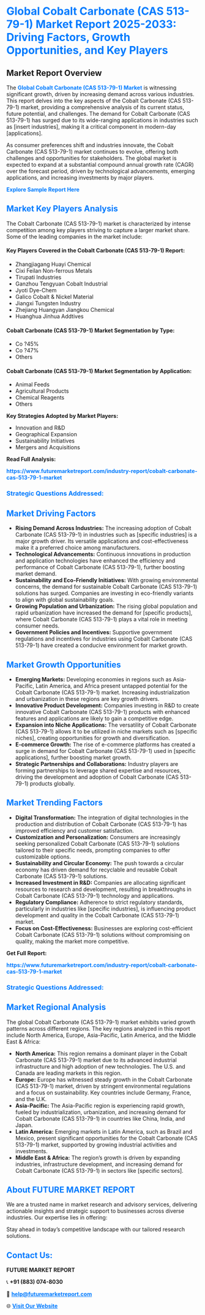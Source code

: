 <h1 style="color: #007BFF;">Global Cobalt Carbonate (CAS 513-79-1) Market Report 2025-2033: Driving Factors, Growth Opportunities, and Key Players</h1>

<section id="overview">
<h2>Market Report Overview</h2>
<p>The <a href="https://www.futuremarketreport.com/industry-report/cobalt-carbonate-cas-513-79-1-market" style="color: #007BFF; text-decoration: none;"><strong>Global Cobalt Carbonate (CAS 513-79-1) Market</strong></a> is witnessing significant growth, driven by increasing demand across various industries. This report delves into the key aspects of the Cobalt Carbonate (CAS 513-79-1) market, providing a comprehensive analysis of its current status, future potential, and challenges. The demand for Cobalt Carbonate (CAS 513-79-1) has surged due to its wide-ranging applications in industries such as [insert industries], making it a critical component in modern-day [applications].</p>
<p>As consumer preferences shift and industries innovate, the Cobalt Carbonate (CAS 513-79-1) market continues to evolve, offering both challenges and opportunities for stakeholders. The global market is expected to expand at a substantial compound annual growth rate (CAGR) over the forecast period, driven by technological advancements, emerging applications, and increasing investments by major players.</p>
</section>

<section id="overview">
<p><a href="https://www.futuremarketreport.com/request-sample/reportId=98101" style="color: #007BFF; text-decoration: none;"><strong>Explore Sample Report Here</strong></a></p>
</section>

<section id="key-players">
<h2 style="color: #007BFF;">Market Key Players Analysis</h2>
<p>The Cobalt Carbonate (CAS 513-79-1) market is characterized by intense competition among key players striving to capture a larger market share. Some of the leading companies in the market include:</p>
<h4>Key Players Covered in the Cobalt Carbonate (CAS 513-79-1) Report:</h4>
<ul><li>Zhangjiagang Huayi Chemical</li><li>Cixi Feilan Non-ferrous Metals</li><li>Tirupati Industries</li><li>Ganzhou Tengyuan Cobalt Industrial</li><li>Jyoti Dye-Chem</li><li>Galico Cobalt &amp; Nickel Material</li><li>Jiangxi Tungsten Industry</li><li>Zhejiang Huangyan Jiangkou Chemical</li><li>Huanghua Jinhua Addtives</li></ul>
<h4>Cobalt Carbonate (CAS 513-79-1) Market Segmentation by Type:</h4>
<ul><li>Co ?45%</li><li>Co ?47%</li><li>Others</li></ul>

<h4>Cobalt Carbonate (CAS 513-79-1) Market Segmentation by Application:</h4>
<ul><li>Animal Feeds</li><li>Agricultural Products</li><li>Chemical Reagents</li><li>Others</li></ul>
<p><strong>Key Strategies Adopted by Market Players:</strong></p>
<ul>
<li>Innovation and R&D</li>
<li>Geographical Expansion</li>
<li>Sustainability Initiatives</li>
<li>Mergers and Acquisitions</li>
</ul>
</section>

<section>
<p><strong>Read Full Analysis: </strong></p><a href="https://www.futuremarketreport.com/industry-report/cobalt-carbonate-cas-513-79-1-market" style="color: #007BFF; text-decoration: none;"><strong>https://www.futuremarketreport.com/industry-report/cobalt-carbonate-cas-513-79-1-market</strong></a>
<h3 style="color: #007BFF;">Strategic Questions Addressed:</h3>
</section>

<section id="driving-factors">
<h2 style="color: #007BFF;">Market Driving Factors</h2>
<ul>
<li><strong>Rising Demand Across Industries:</strong> The increasing adoption of Cobalt Carbonate (CAS 513-79-1) in industries such as [specific industries] is a major growth driver. Its versatile applications and cost-effectiveness make it a preferred choice among manufacturers.</li>
<li><strong>Technological Advancements:</strong> Continuous innovations in production and application technologies have enhanced the efficiency and performance of Cobalt Carbonate (CAS 513-79-1), further boosting market demand.</li>
<li><strong>Sustainability and Eco-Friendly Initiatives:</strong> With growing environmental concerns, the demand for sustainable Cobalt Carbonate (CAS 513-79-1) solutions has surged. Companies are investing in eco-friendly variants to align with global sustainability goals.</li>
<li><strong>Growing Population and Urbanization:</strong> The rising global population and rapid urbanization have increased the demand for [specific products], where Cobalt Carbonate (CAS 513-79-1) plays a vital role in meeting consumer needs.</li>
<li><strong>Government Policies and Incentives:</strong> Supportive government regulations and incentives for industries using Cobalt Carbonate (CAS 513-79-1) have created a conducive environment for market growth.</li>
</ul>
</section>

<section id="growth-opportunities">
<h2 style="color: #007BFF;">Market Growth Opportunities</h2>
<ul>
<li><strong>Emerging Markets:</strong> Developing economies in regions such as Asia-Pacific, Latin America, and Africa present untapped potential for the Cobalt Carbonate (CAS 513-79-1) market. Increasing industrialization and urbanization in these regions are key growth drivers.</li>
<li><strong>Innovative Product Development:</strong> Companies investing in R&D to create innovative Cobalt Carbonate (CAS 513-79-1) products with enhanced features and applications are likely to gain a competitive edge.</li>
<li><strong>Expansion into Niche Applications:</strong> The versatility of Cobalt Carbonate (CAS 513-79-1) allows it to be utilized in niche markets such as [specific niches], creating opportunities for growth and diversification.</li>
<li><strong>E-commerce Growth:</strong> The rise of e-commerce platforms has created a surge in demand for Cobalt Carbonate (CAS 513-79-1) used in [specific applications], further boosting market growth.</li>
<li><strong>Strategic Partnerships and Collaborations:</strong> Industry players are forming partnerships to leverage shared expertise and resources, driving the development and adoption of Cobalt Carbonate (CAS 513-79-1) products globally.</li>
</ul>
</section>

<section id="trending-factors">
<h2 style="color: #007BFF;">Market Trending Factors</h2>
<ul>
<li><strong>Digital Transformation:</strong> The integration of digital technologies in the production and distribution of Cobalt Carbonate (CAS 513-79-1) has improved efficiency and customer satisfaction.</li>
<li><strong>Customization and Personalization:</strong> Consumers are increasingly seeking personalized Cobalt Carbonate (CAS 513-79-1) solutions tailored to their specific needs, prompting companies to offer customizable options.</li>
<li><strong>Sustainability and Circular Economy:</strong> The push towards a circular economy has driven demand for recyclable and reusable Cobalt Carbonate (CAS 513-79-1) solutions.</li>
<li><strong>Increased Investment in R&D:</strong> Companies are allocating significant resources to research and development, resulting in breakthroughs in Cobalt Carbonate (CAS 513-79-1) technology and applications.</li>
<li><strong>Regulatory Compliance:</strong> Adherence to strict regulatory standards, particularly in industries like [specific industries], is influencing product development and quality in the Cobalt Carbonate (CAS 513-79-1) market.</li>
<li><strong>Focus on Cost-Effectiveness:</strong> Businesses are exploring cost-efficient Cobalt Carbonate (CAS 513-79-1) solutions without compromising on quality, making the market more competitive.</li>
</ul>
</section>

<section>
<p><strong>Get Full Report: </strong></p><a href="https://www.futuremarketreport.com/industry-report/cobalt-carbonate-cas-513-79-1-market" style="color: #007BFF; text-decoration: none;"><strong>https://www.futuremarketreport.com/industry-report/cobalt-carbonate-cas-513-79-1-market</strong></a>
<h3 style="color: #007BFF;">Strategic Questions Addressed:</h3>
</section>


<section id="regional-analysis">
<h2 style="color: #007BFF;">Market Regional Analysis</h2>
<p>The global Cobalt Carbonate (CAS 513-79-1) market exhibits varied growth patterns across different regions. The key regions analyzed in this report include North America, Europe, Asia-Pacific, Latin America, and the Middle East & Africa:</p>
<ul>
<li><strong>North America:</strong> This region remains a dominant player in the Cobalt Carbonate (CAS 513-79-1) market due to its advanced industrial infrastructure and high adoption of new technologies. The U.S. and Canada are leading markets in this region.</li>
<li><strong>Europe:</strong> Europe has witnessed steady growth in the Cobalt Carbonate (CAS 513-79-1) market, driven by stringent environmental regulations and a focus on sustainability. Key countries include Germany, France, and the U.K.</li>
<li><strong>Asia-Pacific:</strong> The Asia-Pacific region is experiencing rapid growth, fueled by industrialization, urbanization, and increasing demand for Cobalt Carbonate (CAS 513-79-1) in countries like China, India, and Japan.</li>
<li><strong>Latin America:</strong> Emerging markets in Latin America, such as Brazil and Mexico, present significant opportunities for the Cobalt Carbonate (CAS 513-79-1) market, supported by growing industrial activities and investments.</li>
<li><strong>Middle East & Africa:</strong> The region’s growth is driven by expanding industries, infrastructure development, and increasing demand for Cobalt Carbonate (CAS 513-79-1) in sectors like [specific sectors].</li>
</ul>
</section>

<footer>
<h2 style="color: #007BFF;">About FUTURE MARKET REPORT</h2>
<p>We are a trusted name in market research and advisory services, delivering actionable insights and strategic support to businesses across diverse industries. Our expertise lies in offering:</p>

<p>Stay ahead in today’s competitive landscape with our tailored research solutions.</p>

<h2 style="color: #007BFF;">Contact Us:</h2>
<p><strong>FUTURE MARKET REPORT</strong></p>
<p>📞 <strong>+91 (883) 074-8030</strong></p>
<p>📧 <strong><a href="mailto:help@futuremarketreport.com" style="color: #007BFF;">help@futuremarketreport.com</a></strong></p>
<p>🌐 <strong><a href="https://www.futuremarketreport.com/" style="color: #007BFF;">Visit Our Website</a></strong></p>
</footer>